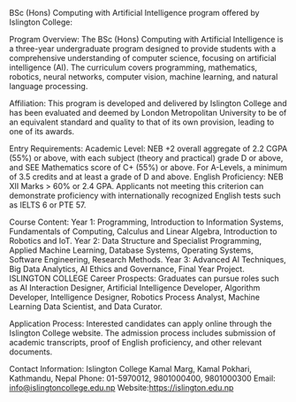 BSc (Hons) Computing with Artificial Intelligence program offered by Islington College:

Program Overview: The BSc (Hons) Computing with Artificial Intelligence is a three-year undergraduate program designed to provide students with a comprehensive understanding of computer science, focusing on artificial intelligence (AI). The curriculum covers programming, mathematics, robotics, neural networks, computer vision, machine learning, and natural language processing. 

Affiliation: This program is developed and delivered by Islington College and has been evaluated and deemed by London Metropolitan University to be of an equivalent standard and quality to that of its own provision, leading to one of its awards. 

Entry Requirements:
Academic Level: NEB +2 overall aggregate of 2.2 CGPA (55%) or above, with each subject (theory and practical) grade D or above, and SEE Mathematics score of C+ (55%) or above. For A-Levels, a minimum of 3.5 credits and at least a grade of D and above.
English Proficiency: NEB XII Marks > 60% or 2.4 GPA. Applicants not meeting this criterion can demonstrate proficiency with internationally recognized English tests such as IELTS 6 or PTE 57. 

Course Content:
Year 1: Programming, Introduction to Information Systems, Fundamentals of Computing, Calculus and Linear Algebra, Introduction to Robotics and IoT.
Year 2: Data Structure and Specialist Programming, Applied Machine Learning, Database Systems, Operating Systems, Software Engineering, Research Methods.
Year 3: Advanced AI Techniques, Big Data Analytics, AI Ethics and Governance, Final Year Project. 
ISLINGTON COLLEGE
Career Prospects: Graduates can pursue roles such as AI Interaction Designer, Artificial Intelligence Developer, Algorithm Developer, Intelligence Designer, Robotics Process Analyst, Machine Learning Data Scientist, and Data Curator. 

Application Process: Interested candidates can apply online through the Islington College website. The admission process includes submission of academic transcripts, proof of English proficiency, and other relevant documents. 

Contact Information: Islington College
Kamal Marg, Kamal Pokhari, Kathmandu, Nepal
Phone: 01-5970012, 9801000400, 9801000300
Email: info@islingtoncollege.edu.np
Website:https://islington.edu.np